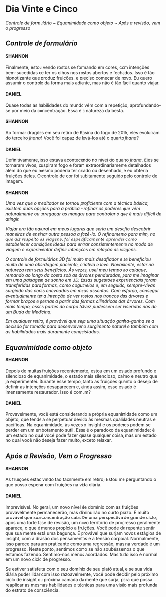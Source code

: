 # Dia Vinte e Cinco

_Controle de formulário ~ Equanimidade como objeto ~ Após a revisão, vem o progresso_

## _Controle de formulário_

#### SHANNON

Finalmente, estou vendo rostos se formando em cores, com intenções bem-sucedidas de ter os olhos nos rostos abertos e fechados. Isso é tão hipnotizante que produz fruições, e preciso começar de novo. Eu quero assumir o controle da forma mais adiante, mas não é tão fácil quanto viajar.

#### DANIEL

Quase todas as habilidades do mundo vêm com a repetição, aprofundando-se por meio da concentração. Essa é a natureza da besta.

#### SHANNON

Ao formar dragões em seu retiro de Kasina do fogo de 2015, eles evoluíram do terceiro _jhana_? Você foi capaz de levá-los até o quarto _jhana_?

#### DANIEL

Definitivamente, isso estava acontecendo no nível do quarto _jhana_. Eles se tornaram vivos, cuspiram fogo e foram extraordinariamente detalhados além do que eu mesmo poderia ter criado ou desenhado, e eu obteria fruições deles. O controle de cor foi subitamente seguido pelo controle de imagem.

#### SHANNON

_Uma vez que o meditador se tornou proficiente com a técnica básica, existem duas opções para a prática - refinar os poderes que vêm naturalmente ou arregaçar as mangas para controlar o que é mais difícil de atingir._

_Viajar era tão natural em meus lugares que seria um desafio descobrir maneiras de ensinar outra pessoa a fazê-lo. O refinamento para mim, no que diz respeito às viagens, foi especificamente aprender como estabelecer condições ideais para entrar consistentemente no modo de viagem e experimentar definir intenções em relação às viagens._

_O controle de formulários 3D foi muito mais desafiador e se beneficiou muito de uma abordagem paciente, criativa e leve. Novamente, estar na natureza tem seus benefícios. Às vezes, usei meu tempo no caiaque, remando ao longo da costa sob as árvores penduradas, para me imaginar em uma paisagem de sonho em 3D. Essas sugestões experienciais foram transferidas para formas, como cogumelos e, em seguida, sempre-vivas surgindo das cores enevoadas em meus assentos. Com esforço, consegui eventualmente ter a intenção de ver rostos nos troncos das árvores e formar braços e pernas a partir das formas cilíndricas das árvores. Com mais tempo, essas partes do corpo talvez pudessem ser inseridas nas de um Buda da Medicina._

_Em qualquer retiro, é provável que seja uma situação ganha-ganha se a decisão for tomada para desenvolver o surgimento natural e também com as habilidades mais duramente conquistadas._

## _Equanimidade como objeto_

#### SHANNON

Depois de muitas fruições recentemente, estou em um estado profundo e silencioso de equanimidade, o estado mais silencioso, calmo e neutro que já experimentei. Durante esse tempo, tanto as fruições quanto o desejo de definir as intenções desaparecem e, ainda assim, esse estado é imensamente restaurador. Isso é comum?

#### DANIEL

Provavelmente, você está considerando a própria equanimidade como um objeto, que tende a se perpetuar devido às mesmas qualidades neutras e pacíficas. Na equanimidade, às vezes o insight e os poderes podem se perder em um embotamento sutil. Esse é o paradoxo da equanimidade: é um estado no qual você pode fazer quase qualquer coisa, mas um estado no qual você não deseja fazer muito, exceto relaxar.

## _Após a Revisão, Vem o Progresso_

#### SHANNON

As fruições estão vindo tão facilmente em retiro; Estou me perguntando o que posso esperar com fruições na vida diária.

#### DANIEL

Imprevisível. No geral, um novo nível de domínio com as fruições provavelmente permanecerão, mas diminuirão no curto prazo. É muito provável que sua concentração caia. De uma perspectiva de grande ciclo, após uma forte fase de revisão, um novo território de progresso geralmente aparece, o que é menos propício a fruições. Você pode de repente sentir que sua mente está uma bagunça. É provável que surjam novos estágios de insight, com a divisão dos pensamentos e a tensão corporal. Normalmente, isso parece para um praticante como uma regressão, mas na verdade é um progresso. Neste ponto, sentimos como se não soubéssemos o que estamos fazendo. Sentimo-nos menos acordados. Mas tudo isso é normal em um novo ciclo de progresso.

Se estiver satisfeita com o seu domínio de seu platô atual, e se sua vida diária puder lidar com isso razoavelmente, você pode decidir pelo próximo ciclo de insight ou próxima camada da mente que surja, para que possa reaplicar as mesmas habilidades e técnicas para uma visão mais profunda do estrato de consciência.
